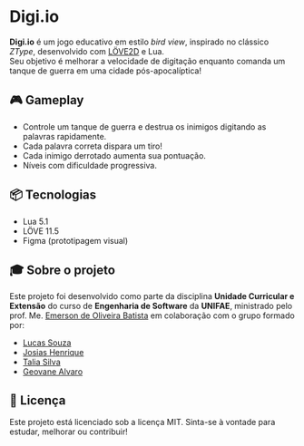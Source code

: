 # Digi.io

**Digi.io** é um jogo educativo em estilo *bird view*, inspirado no clássico *ZType*, desenvolvido com [LÖVE2D](https://love2d.org/) e Lua.  
Seu objetivo é melhorar a velocidade de digitação enquanto comanda um tanque de guerra em uma cidade pós-apocalíptica!

## 🎮 Gameplay
- Controle um tanque de guerra e destrua os inimigos digitando as palavras rapidamente.
- Cada palavra correta dispara um tiro!
- Cada inimigo derrotado aumenta sua pontuação.
- Níveis com dificuldade progressiva.

## 📦 Tecnologias
- Lua 5.1
- LÖVE 11.5
- Figma (prototipagem visual)

## 🎓 Sobre o projeto
Este projeto foi desenvolvido como parte da disciplina **Unidade Curricular e Extensão** do curso de **Engenharia de Software** da **UNIFAE**, ministrado pelo prof. Me. [Emerson de Oliveira Batista](http://lattes.cnpq.br/7447002837476481) em colaboração com o grupo formado por:
- [Lucas Souza](https://github.com/llslucas)
- [Josias Henrique](https://github.com/JosiasHenrique)
- [Talia Silva](https://github.com/TaliaSilv)
- [Geovane Alvaro](https://github.com/Geovane-Alvaro)

## 📜 Licença
Este projeto está licenciado sob a licença MIT.
Sinta-se à vontade para estudar, melhorar ou contribuir!